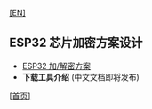 [[EN]](readme_en.md)

## ESP32 芯片加密方案设计

* [ESP32 加/解密方案](esp32_secure_and_encrypt_cn.md)
* __下载工具介绍__ (中文文档即将发布)

[[首页]](../readme_cn.md)
